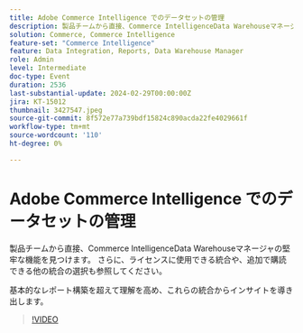 ```yaml
---
title: Adobe Commerce Intelligence でのデータセットの管理
description: 製品チームから直接、Commerce IntelligenceData Warehouseマネージャの堅牢な機能を見つけます。 さらに、ライセンスに使用できる統合や、追加で購読できる他の統合の選択も参照してください。 基本的なレポート構築を超えて理解を高め、これらの統合からインサイトを導き出します。
solution: Commerce, Commerce Intelligence
feature-set: "Commerce Intelligence"
feature: Data Integration, Reports, Data Warehouse Manager
role: Admin
level: Intermediate
doc-type: Event
duration: 2536
last-substantial-update: 2024-02-29T00:00:00Z
jira: KT-15012
thumbnail: 3427547.jpeg
source-git-commit: 8f572e77a739bdf15824c890acda22fe4029661f
workflow-type: tm+mt
source-wordcount: '110'
ht-degree: 0%

---
```



# Adobe Commerce Intelligence でのデータセットの管理

製品チームから直接、Commerce IntelligenceData Warehouseマネージャの堅牢な機能を見つけます。 さらに、ライセンスに使用できる統合や、追加で購読できる他の統合の選択も参照してください。

基本的なレポート構築を超えて理解を高め、これらの統合からインサイトを導き出します。

>[!VIDEO](https://video.tv.adobe.com/v/3427547/?learn=on)